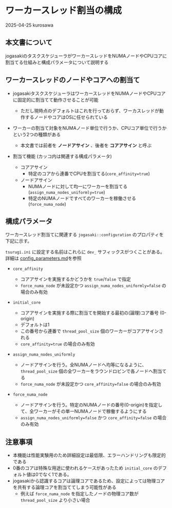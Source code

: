 # ワーカースレッド割当の構成

2025-04-25 kurosawa

## 本文書について

jogasakiのタスクスケジューラがワーカースレッドをNUMAノードやCPUコアに割当てる仕組みと構成パラメータについて説明する

## ワーカースレッドのノードやコアへの割当て

- jogasakiタスクスケジューラはワーカースレッドをNUMAノードやCPUコアに固定的に割当てて動作させることが可能
  - ただし現時点のデフォルトはこれを行っておらず、ワーカスレッドが動作するノードやコアはOSに任せられている

- ワーカーの割当て対象をNUMAノード単位で行うか、CPUコア単位で行うかという2つの種類がある
  - 本文書では前者を **ノードアサイン** 、後者を **コアアサイン** と呼ぶ

- 割当て機能 (カッコ内は関連する構成パラメータ)
  - コアアサイン
    - 特定のコアから連番でCPUを割当てる(`core_affinity=true`)
  - ノードアサイン
    - NUMAノードに対して均一にワーカーを割当てる(`assign_numa_nodes_uniformly=true`)
    - 特定のNUMAノードですべてのワーカーを稼働させる(`force_numa_node`)

## 構成パラメータ

ワーカースレッド割当てに関連する `jogasaki::configuration` のプロパティを下記に示す。

`tsurugi.ini` に設定する名前はこれらに `dev_` サフィックスがつくことがある。詳細は [config_parameters.md](https://github.com/project-tsurugi/tateyama/blob/master/docs/config_parameters.md)を参照

- `core_affinity` 

  - コアアサインを実施するかどうかを `true`/`false` で指定
  - `force_numa_node` が未設定かつ `assign_numa_nodes_uniformly=false` の場合のみ有効

- `initial_core`

  - コアアサインを実施する際に割当てを開始する最初の(論理)コア番号 (0-origin)
  - デフォルトは1 
  - この番号から連番で `thread_pool_size` 個のワーカーがコアアサインされる
  - `core_affinity=true` の場合のみ有効

- `assign_numa_nodes_uniformly`

  - ノードアサインを行う。全NUMAノードへ均等になるように、`thread_pool_size` 個の全ワーカーをラウンドロビンで各ノードへ割当てる
  - `force_numa_node` が未設定かつ `core_affinity=false` の場合のみ有効

- `force_numa_node`

  - ノードアサインを行う。特定のNUMAノードの番号(0-origin)を指定して、全ワーカーがその単一NUMAノードで稼働するようにする
  - `assign_numa_nodes_uniformly=false` かつ `core_affinity=false` の場合のみ有効

## 注意事項

- 本機能は性能実験用のため詳細設定は最低限、エラーハンドリングも限定的である
- 0番のコアは特殊な用途に使われるケースがあったため `initial_core` のデフォルト値は0でなく1である。
- jogasakiから認識するコアは論理コアであるため、設定によっては物理コアを共有する論理コアを割当ててしまう可能性がある
  - 例えば `force_numa_node` を指定したノードの物理コア数が `thread_pool_size` より小さい場合
